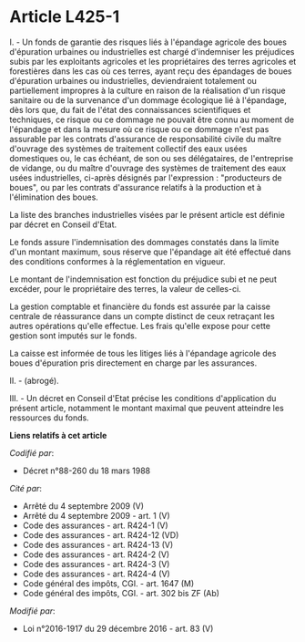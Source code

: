 # Article L425-1

I. - Un fonds de garantie des risques liés à l'épandage agricole des boues d'épuration urbaines ou industrielles est chargé
d'indemniser les préjudices subis par les exploitants agricoles et les propriétaires des terres agricoles et forestières dans
les cas où ces terres, ayant reçu des épandages de boues d'épuration urbaines ou industrielles, deviendraient totalement ou
partiellement impropres à la culture en raison de la réalisation d'un risque sanitaire ou de la survenance d'un dommage
écologique lié à l'épandage, dès lors que, du fait de l'état des connaissances scientifiques et techniques, ce risque ou ce
dommage ne pouvait être connu au moment de l'épandage et dans la mesure où ce risque ou ce dommage n'est pas assurable par
les contrats d'assurance de responsabilité civile du maître d'ouvrage des systèmes de traitement collectif des eaux usées
domestiques ou, le cas échéant, de son ou ses délégataires, de l'entreprise de vidange, ou du maître d'ouvrage des systèmes
de traitement des eaux usées industrielles, ci-après désignés par l'expression : "producteurs de boues", ou par les contrats
d'assurance relatifs à la production et à l'élimination des boues.

La liste des branches industrielles visées par le présent article est définie par décret en Conseil d'Etat.

Le fonds assure l'indemnisation des dommages constatés dans la limite d'un montant maximum, sous réserve que l'épandage ait
été effectué dans des conditions conformes à la réglementation en vigueur.

Le montant de l'indemnisation est fonction du préjudice subi et ne peut excéder, pour le propriétaire des terres, la valeur
de celles-ci.

La gestion comptable et financière du fonds est assurée par la caisse centrale de réassurance dans un compte distinct de ceux
retraçant les autres opérations qu'elle effectue. Les frais qu'elle expose pour cette gestion sont imputés sur le fonds.

La caisse est informée de tous les litiges liés à l'épandage agricole des boues d'épuration pris directement en charge par
les assurances.

II. - (abrogé). 

III. - Un décret en Conseil d'Etat précise les conditions d'application du présent article, notamment le montant maximal que
peuvent atteindre les ressources du fonds.

**Liens relatifs à cet article**

_Codifié par_:

  - Décret n°88-260 du 18 mars 1988

_Cité par_:

  - Arrêté du 4 septembre 2009 (V)
  - Arrêté du 4 septembre 2009 - art. 1 (V)
  - Code des assurances - art. R424-1 (V)
  - Code des assurances - art. R424-12 (VD)
  - Code des assurances - art. R424-13 (V)
  - Code des assurances - art. R424-2 (V)
  - Code des assurances - art. R424-3 (V)
  - Code des assurances - art. R424-4 (V)
  - Code général des impôts, CGI. - art. 1647 (M)
  - Code général des impôts, CGI. - art. 302 bis ZF (Ab)

_Modifié par_:

  - Loi n°2016-1917 du 29 décembre 2016 - art. 83 (V)
